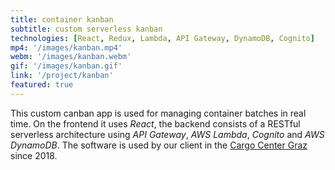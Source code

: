 ```yaml
---
title: container kanban
subtitle: custom serverless kanban
technologies: [React, Redux, Lambda, API Gateway, DynamoDB, Cognito]
mp4: '/images/kanban.mp4'
webm: '/images/kanban.webm'
gif: '/images/kanban.gif'
link: '/project/kanban'
featured: true
---
```


This custom canban app is used for managing container batches in real time.
On the frontend it uses *React*, the backend consists of a RESTful serverless architecture using *API Gateway*, *AWS Lambda*, *Cognito* and *AWS DynamoDB*.
The software is used by our client in the [Cargo Center Graz](http://www.cargo-center-graz.at/) since 2018.

